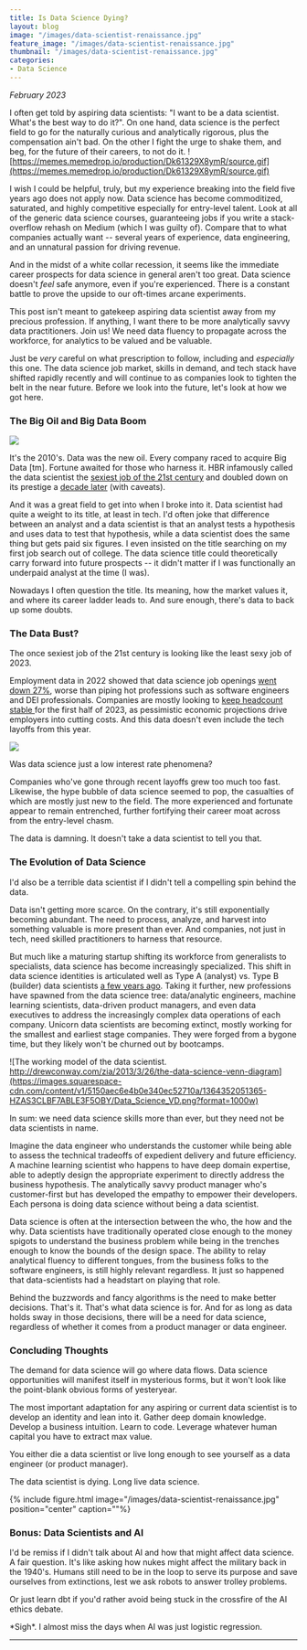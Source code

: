 ```yaml
---
title: Is Data Science Dying?
layout: blog
image: "/images/data-scientist-renaissance.jpg"
feature_image: "/images/data-scientist-renaissance.jpg"
thumbnail: "/images/data-scientist-renaissance.jpg"
categories:
- Data Science
---
```

_February 2023_

I often get told by aspiring data scientists: "I want to be a data scientist. What's the best way to do it?". On one hand, data science is the perfect field to go for the naturally curious and analytically rigorous, plus the compensation ain't bad. On the other I fight the urge to shake them, and beg, for the future of their careers, to not do it. 
![https://memes.memedrop.io/production/Dk61329X8ymR/source.gif](https://memes.memedrop.io/production/Dk61329X8ymR/source.gif)

I wish I could be helpful, truly, but my experience breaking into the field five years ago does not apply now. Data science has become commoditized, saturated, and highly competitive especially for entry-level talent. Look at all of the generic data science courses, guaranteeing jobs if you write a stack-overflow rehash on Medium (which I was guilty of). Compare that to what companies actually want -- several years of experience, data engineering, and an unnatural passion for driving revenue.

And in the midst of a white collar recession, it seems like the immediate career prospects for data science in general aren't too great. Data science doesn't _feel_ safe anymore, even if you're experienced. There is a constant battle to prove the upside to our oft-times arcane experiments.

This post isn't meant to gatekeep aspiring data scientist away from my precious profession. If anything, I want there to be more analytically savvy data practitioners. Join us! We need data fluency to propagate across the workforce, for analytics to be valued and be valuable.

Just be _very_ careful on what prescription to follow, including and *especially* this one. The data science job market, skills in demand, and tech stack have shifted rapidly recently and will continue to as companies look to tighten the belt in the near future. Before we look into the future, let's look at how we got here.

### The Big Oil and Big Data Boom

![](https://faroutmagazine.co.uk/static/uploads/1/2021/05/There-Will-Be-Blood.jpeg)

It's the 2010's. Data was the new oil. Every company raced to acquire Big Data [tm]. Fortune awaited for those who harness it. HBR infamously called the data scientist the [sexiest job of the 21st century](https://hbr.org/2012/10/data-scientist-the-sexiest-job-of-the-21st-century) and doubled down on its prestige a [decade later](https://hbr.org/2022/07/is-data-scientist-still-the-sexiest-job-of-the-21st-century) (with caveats).

And it was a great field to get into when I broke into it. Data scientist had quite a weight to its title, at least in tech. I'd often joke that difference between an analyst and a data scientist is that an analyst tests a hypothesis and uses data to test that hypothesis, while a data scientist does the same thing but gets paid six figures. I even insisted on the title searching on my first job search out of college. The data science title could theoretically carry forward into future prospects -- it didn't matter if I was functionally an underpaid analyst at the time (I was). 

Nowadays I often question the title. Its meaning, how the market values it, and where its career ladder leads to. And sure enough, there's data to back up some doubts.

### The Data Bust?
The once sexiest job of the 21st century is looking like the least sexy job of 2023. 

Employment data in 2022 showed that data science job openings [went down 27%](https://archive.is/cJqoJ), worse than piping hot professions such as software engineers and DEI professionals. Companies are mostly looking to [keep headcount stable ](https://www.burtchworks.com/2023/01/31/survey-results-2023-data-science-analytics-data-engineering-hiring-in-q1-q2/)for the first half of 2023, as pessimistic economic projections drive employers into cutting costs. And this data doesn't even include the tech layoffs from this year.

![](https://pbs.twimg.com/media/Fn_NxCxXkAEkWp5?format=png&name=small)

Was data science just a low interest rate phenomena?

Companies who've gone through recent layoffs grew too much too fast. Likewise, the hype bubble of data science seemed to pop, the casualties of which are mostly just new to the field. The more experienced and fortunate appear to remain entrenched, further fortifying their career moat across from the entry-level chasm.

The data is damning. It doesn't take a data scientist to tell you that.

### The Evolution of Data Science

I'd also be a terrible data scientist if I didn't tell a compelling spin behind the data.

Data isn't getting more scarce. On the contrary, it's still exponentially becoming abundant. The need to process, analyze, and harvest into something valuable is more present than ever. And companies, not just in tech, need skilled practitioners to harness that resource.

But much like a maturing startup shifting its workforce from generalists to specialists, data science has become increasingly specialized. This shift in data science identities is articulated well as Type A (analyst) vs. Type B (builder) data scientists [a few years ago](https://hbr.org/2018/08/what-data-scientists-really-do-according-to-35-data-scientists). Taking it further, new professions have spawned from the data science tree: data/analytic engineers, machine learning scientists, data-driven product managers, and even data executives to address the increasingly complex data operations of each company. Unicorn data scientists are becoming extinct, mostly working for the smallest and earliest stage companies. They were forged from a bygone time, but they likely won't be churned out by bootcamps.

![The working model of the data scientist. http://drewconway.com/zia/2013/3/26/the-data-science-venn-diagram](https://images.squarespace-cdn.com/content/v1/5150aec6e4b0e340ec52710a/1364352051365-HZAS3CLBF7ABLE3F5OBY/Data_Science_VD.png?format=1000w)

In sum: we need data science skills more than ever, but they need not be data scientists in name.

Imagine the data engineer who understands the customer while being able to assess the technical tradeoffs of expedient delivery and future efficiency. A machine learning scientist who happens to have deep domain expertise, able to adeptly design the appropriate experiment to directly address the business hypothesis. The analytically savvy product manager who's customer-first but has developed the empathy to empower their developers. Each persona is doing data science without being a data scientist.

Data science is often at the intersection between the who, the how and the why. Data scientists have traditionally operated close enough to the money spigots to understand the business problem while being in the trenches enough to know the bounds of the design space. The ability to relay analytical fluency to different tongues, from the business folks to the software engineers, is still highly relevant regardless. It just so happened that data-scientists had a headstart on playing that role. 

Behind the buzzwords and fancy algorithms is the need to make better decisions. That's it. That's what data science is for. And for as long as data holds sway in those decisions, there will be a need for data science, regardless of whether it comes from a product manager or data engineer.

### Concluding Thoughts
The demand for data science will go where data flows. Data science opportunities will manifest itself in mysterious forms, but it won't look like the point-blank obvious forms of yesteryear. 

The most important adaptation for any aspiring or current data scientist is to develop an identity and lean into it. Gather deep domain knowledge. Develop a business intuition. Learn to code. Leverage whatever human capital you have to extract max value.

You either die a data scientist or live long enough to see yourself as a data engineer (or product manager).

The data scientist is dying. Long live data science.

{% include figure.html image="/images/data-scientist-renaissance.jpg" position="center" caption=""%}


### Bonus: Data Scientists and AI
I'd be remiss if I didn't talk about AI and how that might affect data science. A fair question. It's like asking how nukes might affect the military back in the 1940's. Humans still need to be in the loop to serve its purpose and save ourselves from extinctions, lest we ask robots to answer trolley problems. 

Or just learn dbt if you'd rather avoid being stuck in the crossfire of the AI ethics debate.

\*Sigh\*. I almost miss the days when AI was just logistic regression. 

---